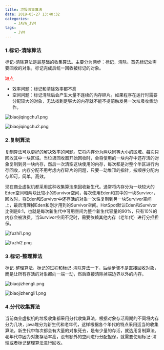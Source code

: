 ```yaml
---
title: 垃圾收集算法
date: 2019-05-27 13:40:32
categories: 
    - JAVA_JVM
tags: 
    - JVM
---
```


### 1.标记-清除算法

标记-清除算法是最基础的收集算法。主要分为两步：标记，清除。首先标记处需要回收的对象，标记完成后统一回收被标记的对象。

<font color='red'>缺点</font>
- 效率问题：标记和清除效率都不高
- 空间问题：标记清除后会产生大量不连续的内存碎片。如果程序在运行时需要分配较大的对象，无法找到足够大的内存就不能不提前触发另一次垃圾收集动作。

![biaojiqingchu1.png](biaojiqingchu1.png)

![biaojiqingchu2.png](biaojiqingchu2.png)

### 2.复制算法

复制算法可以更好的解决效率的问题。它将内存分为两块同等大小的区域。每次只回收其中一块区域。当垃圾回收器开始回收时，会将使用的一块内存中还存活的对象复制到另一块内存，然后一次清空这块使用的内存，每次都是对整个半区进行内存回收，内存分配不用考虑内存碎片的问题，只要一动堆顶的指针，按顺序分配内存即可，简单，高效。

现在商业虚拟机都采用这种收集算法来回收新生代。通常将内存分为一块较大的Eden空间和两块比较小的Survivor空间，每次使用Eden和其中的一块Survivor，回收时，将Eden和Survivor中还存活的对象一次性复制到另一块Survivor空间上，最后清理掉Eden和刚才用到的Survivor空间。HotSpot默认Eden和Survivor比例是8:1，也就是每次新生代中可用空间为整个新生代容量的90%，只有10%的内存会被浪费。当Survivor空间不足时，需要依赖其他内存（老年代）进行分担担保。

![fuzhi1.png](fuzhi1.png)

![fuzhi2.png](fuzhi2.png)


### 3.标记-整理算法

标记-整理算法，标记的过程和标记-清除算法一下，后续步骤不是直接回收对象，而是让所有存活的对象都向一端一动，然后直接清除掉端边界以外的内存。

![biaojizhengli.png](biaojizhengli.png)

![biaojizhengli1.png](biaojizhengli1.png)

### 4.分代收集算法

当前商业虚拟机的垃圾收集都采用分代收集算法，根据对象存活周期的不同将内存分为几块，java堆分为新生代和老年代，这样根据各个年代的特点采用适当的收集算法。新生代中每次都会有大量的对象死去，是有少量的存活，就选用复制算法。老年代中因为对象存活率高，没有额外的空间进行分配担保，就需要使用标记-清理或者标记整理算法进行回收。

